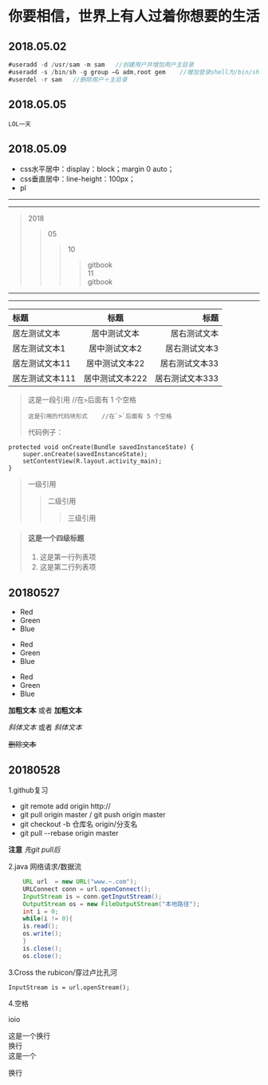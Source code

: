 # 你要相信，世界上有人过着你想要的生活
## 2018.05.02
``` java
#useradd -d /usr/sam -m sam   //创建用户并增加用户主目录
#useradd -s /bin/sh -g group –G adm,root gem    //增加登录shell为/bin/sh、增加主组group副组adm，root
#userdel -r sam   //删除用户＋主目录
```
## 2018.05.05  

    LOL一天

## 2018.05.09  
* css水平居中：display：block；margin 0 auto；  
* css垂直居中：line-height：100px；  
* pl

***  
---  
> 2018
> > 05
> > > 10  
> > > > gitbook  
> > 11  
> > > >gitbook

***  
---  
|标题|标题|标题|
|:---|:---:|---:|
|居左测试文本|居中测试文本|居右测试文本|
|居左测试文本1|居中测试文本2|居右测试文本3|
|居左测试文本11|居中测试文本22|居右测试文本33|
|居左测试文本111|居中测试文本222|居右测试文本333|

> 这是一段引用    //在`>`后面有 1 个空格
> 
>     这是引用的代码块形式    //在`>`后面有 5 个空格
>     
> 代码例子：
>   
    protected void onCreate(Bundle savedInstanceState) {
        super.onCreate(savedInstanceState);
        setContentView(R.layout.activity_main);
    }  

> 一级引用
> > 二级引用
> > > 三级引用

> #### 这是一个四级标题
> 
> 1. 这是第一行列表项
> 2. 这是第二行列表项
## 20180527
- Red
- Green
- Blue

* Red
* Green
* Blue

+ Red
+ Green
+ Blue

**加粗文本** 或者 __加粗文本__

*斜体文本*  或者 _斜体文本_

~~删除文本~~
## 20180528
1.github复习
* git remote add origin http://
* git pull origin master / git push origin master
* git checkout -b 仓库名 origin/分支名
* git pull --rebase origin master

**注意** *先git pull后*

2.java 网络请求/数据流  
```  java
    URL url  = new URL("www.~.com");
    URLConnect conn = url.openConnect();
    InputStream is = conn.getInputStream();
    OutputStream os = new FileOutputStream("本地路径");
    int i = 0;
    while(i != 0){
    is.read();
    os.write();
    }
    is.close();
    os.close();  
```
3.Cross the rubicon/穿过卢比孔河

    InputStream is = url.openStream();
4.空格

ioio

这是一个换行  
换行  
这是一个

换行


    
  


